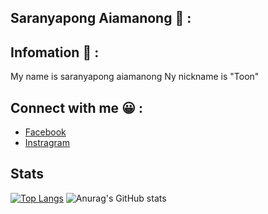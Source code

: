 ## Saranyapong Aiamanong :shushing_face: :

## Infomation :baby_chick: :
My name is saranyapong aiamanong 
Ny nickname is "Toon"

## Connect with me :grinning: :

- [Facebook](https://web.facebook.com/saranyapong.aiamanong/)
- [Instragram](https://www.instagram.com/saran_tooneiei/)

## Stats
[![Top Langs](https://github-readme-stats.vercel.app/api/top-langs/?username=Junemo-star&hide=Jupyter%20Notebook,CSS,Objective-C,HTML,ShaderLab,Shell,HLSL&langs_count=10&theme=tokyonight&layout=compact)](https://github.com/anuraghazra/github-readme-stats) ![Anurag's GitHub stats](https://github-readme-stats.vercel.app/api?username=Junemo-star&show_icons=true&theme=tokyonight)
